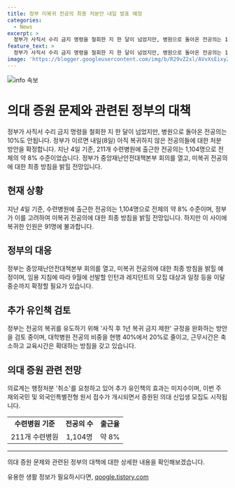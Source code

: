```yaml
---
title: 정부 미복귀 전공의 최종 처분안 내일 발표 예정
categories:
  - News
excerpt: >
  정부가 사직서 수리 금지 명령을 철회한 지 한 달이 넘었지만, 병원으로 돌아온 전공의는 10%도 안됩니다. 정부가 내일(8일) 미복귀 전공의에 대한 처분 방안을 확정할 전망이며, 이에 대한 최종 방침은 조규홍 보건복지부 장관이 직접 브리핑할 예정입니다. 정부는 추가 유인책으로 사직 후 1년 복귀 금지 제한 규정 완화, 대학병원 전공의 비중 축소 등 방침을 검토하고 있는데, 이에 대한 효과는 미지수입니다.
feature_text: >
  정부가 사직서 수리 금지 명령을 철회한 지 한 달이 넘었지만, 병원으로 돌아온 전공의는 10%도 안됩니다. 정부가 내일(8일) 미복귀 전공의에 대한 처분 방안을 확정할 전망이며, 이에 대한 최종 방침은 조규홍 보건복지부 장관이 직접 브리핑할 예정입니다. 정부는 추가 유인책으로 사직 후 1년 복귀 금지 제한 규정 완화, 대학병원 전공의 비중 축소 등 방침을 검토하고 있는데, 이에 대한 효과는 미지수입니다.
image: 'https://blogger.googleusercontent.com/img/b/R29vZ2xl/AVvXsEixyZcFfHzMRdzZMjFBmAUKJYCLCGyLL1o632UiGVXcaFdKo_bkvkuCioo0uUKlGfBVcT3P84aROyZIXSBEx3Aw5nCQ3pTgDom1WDC4m8eifvWiAmWEEVb4x6G_l8C0QH225ldMjyaFvpxGEBGNO37VmDTDMHGhJPq73UglMfDca1-0aw/s1600/blogspot.png'
---
```


<p><img src="https://blogger.googleusercontent.com/img/b/R29vZ2xl/AVvXsEixyZcFfHzMRdzZMjFBmAUKJYCLCGyLL1o632UiGVXcaFdKo_bkvkuCioo0uUKlGfBVcT3P84aROyZIXSBEx3Aw5nCQ3pTgDom1WDC4m8eifvWiAmWEEVb4x6G_l8C0QH225ldMjyaFvpxGEBGNO37VmDTDMHGhJPq73UglMfDca1-0aw/s1600/blogspot.png" alt="info 속보" /></p>

<h1 data-ke-size="size26">의대 증원 문제와 관련된 정부의 대책</h1>

<p data-ke-size="size16">정부가 사직서 수리 금지 명령을 철회한 지 한 달이 넘었지만, 병원으로 돌아온 전공의는 10%도 안됩니다. 정부가 이르면 내일(8일) 아직 복귀하지 않은 전공의들에 대한 처분 방안을 확정합니다. 지난 4일 기준, 211개 수련병원에 출근한 전공의는 1,104명으로 전체의 약 8% 수준이었습니다. 정부가 중앙재난안전대책본부 회의를 열고, 미복귀 전공의에 대한 최종 방침을 밝힐 전망입니다.</p>

<h2 data-ke-size="size24">현재 상황</h2>

<p data-ke-size="size16">지난 4일 기준, 수련병원에 출근한 전공의는 1,104명으로 전체의 약 8% 수준이며, 정부가 이를 고려하여 미복귀 전공의에 대한 최종 방침을 밝힐 전망입니다. 하지만 이 사이에 복귀한 인원은 91명에 불과합니다.</p>

<h2 data-ke-size="size24">정부의 대응</h2>

<p data-ke-size="size16">정부는 중앙재난안전대책본부 회의를 열고, 미복귀 전공의에 대한 최종 방침을 밝힐 예정이며, 임용 지침에 따라 9월에 선발할 인턴과 레지던트의 모집 대상과 일정 등을 이달 중순까지 확정할 필요가 있습니다.</p>

<h2 data-ke-size="size24">추가 유인책 검토</h2>

<p data-ke-size="size16">정부는 전공의 복귀를 유도하기 위해 '사직 후 1년 복귀 금지 제한' 규정을 완화하는 방안을 검토 중이며, 대학병원 전공의 비중을 현행 40%에서 20%로 줄이고, 근무시간은 축소하고 교육시간은 확대하는 방침을 갖고 있습니다.</p>

<h2 data-ke-size="size24">의대 증원 관련 전망</h2>

<p data-ke-size="size16">의료계는 행정처분 '취소'를 요청하고 있어 추가 유인책의 효과는 미지수이며, 이번 주 재외국민 및 외국인특별전형 원서 접수가 개시되면서 증원된 의대 신입생 모집도 시작됩니다.</p>

<table>
    <tbody>
        <tr>
            <td style="text-align: center; height: 17px;"><b>수련병원 기준</b></td>
            <td style="text-align: center; height: 17px;"><b>전공의 수</b></td>
            <td style="text-align: center; height: 17px;"><b>출근율</b></td>
        </tr>
        <tr>
            <td style="text-align: center; height: 17px;">211개 수련병원</td>
            <td style="text-align: center; height: 17px;">1,104명</td>
            <td style="text-align: center; height: 17px;">약 8%</td>
        </tr>
    </tbody>
</table>

<hr>

<p data-ke-size="size16">의대 증원 문제와 관련된 정부의 대책에 대한 상세한 내용을 확인해보겠습니다.</p>
유용한 생활 정보가 필요하시다면, <a href="https://qoogle.tistory.com" rel="dofollow">qoogle.tistory.com</a>



